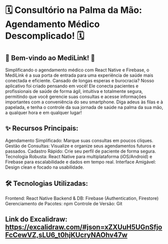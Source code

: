 # 🗓️ Consultório na Palma da Mão: Agendamento Médico Descomplicado! 🗓️

## 🚀 Bem-vindo ao MediLink! 🚀
Simplificando o agendamento médico com React Native e Firebase, o MediLink é a sua porta de entrada para uma experiência de saúde mais conectada e eficiente. Cansado de longas esperas e burocracia? Nosso aplicativo foi criado pensando em você! Ele conecta pacientes e profissionais de saúde de forma ágil, intuitiva e totalmente segura, permitindo que você gerencie suas consultas e acesse informações importantes com a conveniência do seu smartphone. Diga adeus às filas e à papelada, e tenha o controle da sua jornada de saúde na palma da sua mão, a qualquer hora e em qualquer lugar!

## ✨ Recursos Principais:
Agendamento Simplificado: Marque suas consultas em poucos cliques.
Gestão de Consultas: Visualize e organize seus agendamentos futuros e passados.
Cadastro Rápido: Crie seu perfil de paciente de forma segura.
Tecnologia Robusta: React Native para multiplataforma (iOS/Android) e Firebase para escalabilidade e dados em tempo real.
Interface Amigável: Design clean e focado na usabilidade.

## 🛠️ Tecnologias Utilizadas:
Frontend: React Native
Backend & DB: Firebase (Authentication, Firestore)
Gerenciamento de Pacotes: npm
Controle de Versão: Git

## Link do Excalidraw: https://excalidraw.com/#json=xZXUuH5UGnSfjoFcCewVZ,sLU6_t0hjKUcryNAOhv47w
